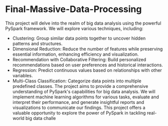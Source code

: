 # Final-Massive-Data-Processing
This project will delve into the realm of big data analysis using the powerful PySpark framework. We will explore various techniques, including:
* Clustering: Group similar data points together to uncover hidden patterns and structures.
* Dimensional Reduction: Reduce the number of features while preserving essential information, enhancing efficiency and visualization.
* Recommendation with Collaborative Filtering: Build personalized recommendations based on user preferences and historical interactions.
* Regression: Predict continuous values based on relationships with other variables.
* Multi-Class Classification: Categorize data points into multiple predefined classes.
The project aims to provide a comprehensive understanding of PySpark's capabilities for big data analysis. We will implement machine learning algorithms for various tasks, evaluate and interpret their performance, and generate insightful reports and visualizations to communicate our findings.
This project offers a valuable opportunity to explore the power of PySpark in tackling real-world big data challe
